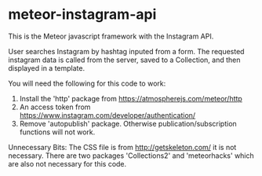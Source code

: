 # meteor-instagram-api
This is the Meteor javascript framework with the Instagram API.


User searches Instagram by hashtag inputed from a form. The requested instagram data is called from the server, saved to a Collection, and then displayed in a template. 

You will need the following for this code to work: 
1. Install the 'http' package from  https://atmospherejs.com/meteor/http
2. An access token from https://www.instagram.com/developer/authentication/
3. Remove 'autopublish' package. Otherwise publication/subscription functions will not work. 

Unnecessary Bits: 
The CSS file is from http://getskeleton.com/ it is not necessary.
There are two packages 'Collections2' and 'meteorhacks' which are also not necessary for this code. 

